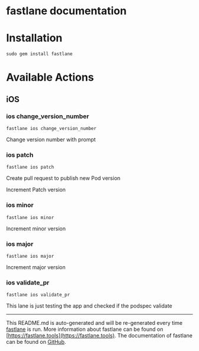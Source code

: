 fastlane documentation
================
# Installation
```
sudo gem install fastlane
```
# Available Actions
## iOS
### ios change_version_number
```
fastlane ios change_version_number
```
Change version number with prompt
### ios patch
```
fastlane ios patch
```
Create pull request to publish new Pod version

Increment Patch version
### ios minor
```
fastlane ios minor
```
Increment minor version
### ios major
```
fastlane ios major
```
Increment major version
### ios validate_pr
```
fastlane ios validate_pr
```
This lane is just testing the app and checked if the podspec validate

----

This README.md is auto-generated and will be re-generated every time [fastlane](https://fastlane.tools) is run.
More information about fastlane can be found on [https://fastlane.tools](https://fastlane.tools).
The documentation of fastlane can be found on [GitHub](https://github.com/fastlane/fastlane/tree/master/fastlane).

